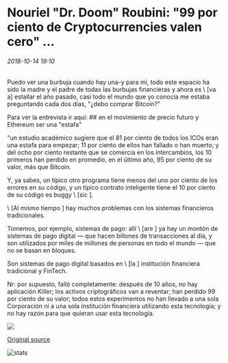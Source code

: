 # Nouriel "Dr. Doom" Roubini: "99 por ciento de Cryptocurrencies valen cero" ...

###### 2018-10-14 19:10

Puedo ver una burbuja cuando hay una-y para mí, todo este espacio ha sido la madre y el padre de todas las burbujas financieras y ahora es \ [va a] estallar el año pasado, casi todo el mundo que yo conocía me estaba preguntando cada dos días, "¿debo comprar Bitcoin?"

Para ver la entrevista ir aquí: ## en el movimiento de precio futuro y Ethereum ser una "estafa"

"un estudio académico sugiere que el 81 por ciento de todos los ICOs eran una estafa para empezar; 11 por ciento de ellos han fallado o han muerto; y del ocho por ciento restante que se comercia en los intercambios, los 10 primeros han perdido en promedio, en el último año, 95 por ciento de su valor, más que Bitcoin.

Y, ya sabes, un típico otro programa tiene menos del uno por ciento de los errores en su código, y un típico contrato inteligente tiene el 10 por ciento de su código es buggy \ [sic \].

\ [Al mismo tiempo \] hay muchos problemas con los sistemas financieros tradicionales.

Tomemos, por ejemplo, sistemas de pago: allí \ [are \] ya hay un montón de sistemas de pago digital — que hacen billones de transacciones al día, y son utilizados por miles de millones de personas en todo el mundo — que no se basan en bloques.

Son sistemas de pago digital basados en \ [la \] institución financiera tradicional y FinTech.

Nr: por supuesto, falló completamente: después de 10 años, no hay aplicación Killer; los activos criptográficos van a reventar; han perdido 99 por ciento de su valor; todos estos experimentos no han llevado a una sola Corporación ni a una sola institución financiera utilizando esta tecnología; y no hay razón para que quieran usar esta tecnología.

![](https://s3.cointelegraph.com/storage/uploads/view/562344e35b73a3c50e560a13fcbfcb9f.jpg)

[Original source](https://cointelegraph.com/news/nouriel-dr-doom-roubini-99-percent-of-cryptocurrencies-are-worth-zero)

![stats](https://c.statcounter.com/11760860/0/a89fa40b/1/ "stats")